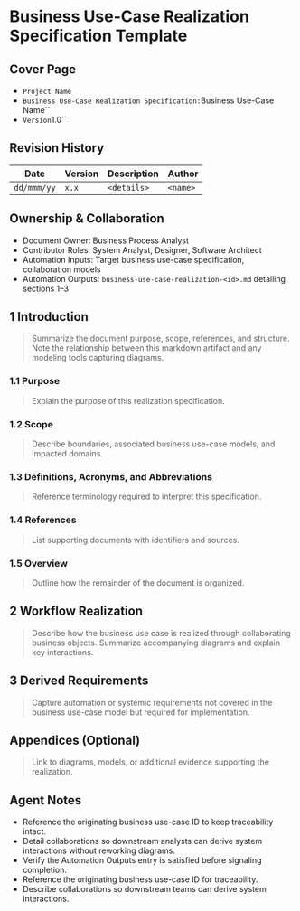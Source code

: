 # Business Use-Case Realization Specification Template

## Cover Page

- ``Project Name``
- `Business Use-Case Realization Specification:`Business Use-Case Name``
- `Version`1.0``

## Revision History

| Date | Version | Description | Author |
| --- | --- | --- | --- |
| ``dd/mmm/yy``|``x.x``|`<details>`|`<name>` |

## Ownership & Collaboration

- Document Owner: Business Process Analyst
- Contributor Roles: System Analyst, Designer, Software Architect
- Automation Inputs: Target business use-case specification, collaboration models
- Automation Outputs: `business-use-case-realization-<id>.md` detailing sections 1–3

## 1 Introduction

> Summarize the document purpose, scope, references, and structure. Note the relationship between this markdown artifact
> and any modeling tools capturing diagrams.

### 1.1 Purpose

> Explain the purpose of this realization specification.

### 1.2 Scope

> Describe boundaries, associated business use-case models, and impacted domains.

### 1.3 Definitions, Acronyms, and Abbreviations

> Reference terminology required to interpret this specification.

### 1.4 References

> List supporting documents with identifiers and sources.

### 1.5 Overview

> Outline how the remainder of the document is organized.

## 2 Workflow Realization

> Describe how the business use case is realized through collaborating business objects. Summarize accompanying diagrams
> and explain key interactions.

## 3 Derived Requirements

> Capture automation or systemic requirements not covered in the business use-case model but required for
> implementation.

## Appendices (Optional)

> Link to diagrams, models, or additional evidence supporting the realization.

## Agent Notes

- Reference the originating business use-case ID to keep traceability intact.
- Detail collaborations so downstream analysts can derive system interactions without reworking diagrams.
- Verify the Automation Outputs entry is satisfied before signaling completion.
- Reference the originating business use-case ID for traceability.
- Describe collaborations so downstream teams can derive system interactions.
